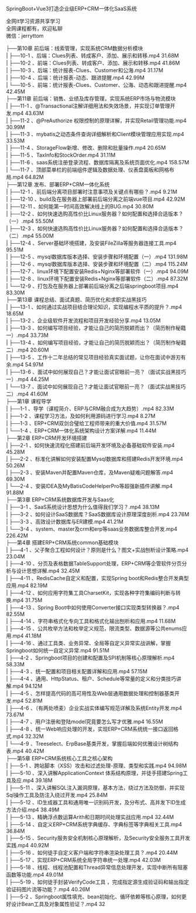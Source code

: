 SpringBoot+Vue3打造企业级ERP+CRM一体化SaaS系统

全网it学习资源共享学习<br>全网课程都有，欢迎私聊<br>微信：jerryttom<br>

├──第10章 前后端：线索管理，实现系统CRM数据分析模块<br> | ├──10-1 、后端：Clues列表、转成客户、添加、展示和转移.mp4 31.68M<br> | ├──10-2 、前端：Clues列表、转成客户、添加、展示和转移.mp4 41.86M<br> | ├──10-3 、后端：统计报表-Clues、Customer和公海.mp4 31.17M<br> | ├──10-4 、后端：统计报表-动态、跟进提醒.mp4 42.99M<br> | └──10-5 、前端：统计报表-Clues、Customer、公海、动态和跟进提醒.mp4 42.45M<br> ├──第11章 前后端：销售、业绩及库存管理，实现系统ERP市场与物流模块<br> | ├──11-1 、@Transactional注解详细用法和失效场景，并实现订单管理开发.mp4 43.63M<br> | ├──11-2 、@PreAuthorize 权限控制的原理详解，并实现Retail管理功能.mp4 30.99M<br> | ├──11-3 、mybatis之动态条件查询详细解析和Client模块管理应用实现.mp4 33.53M<br> | ├──11-4 、StorageFlow新增、修改、删除和批量操作.mp4 20.65M<br> | ├──11-5 、TaxInfo和StockOrder.mp4 31.11M<br> | ├──11-6 、saas系统注册登录流程、数据库隔离及系统页面优化.mp4 158.57M<br> | └──11-7 、顶部菜单栏的前端组件逻辑及数据处理、仪表盘面板和网格布局.mp4 64.82M<br> ├──第12章 发布、部署ERP+CRM一体化系统<br> | ├──12-1 、前后端分离项目部署时注意事项及关键点有哪些？.mp4 9.21M<br> | ├──12-10 、build及在服务器上部署前后端分离之前端vue项目.mp4 42.92M<br> | ├──12-11 、如何能第一时间高效解决线上的BUG.mp4 30.80M<br> | ├──12-2 、如何快速选购高性价比Linux服务器？如何配置和选择合适版本？（一）.mp4 55.50M<br> | ├──12-3 、如何快速选购高性价比Linux服务器？如何配置和选择合适版本？（二）.mp4 55.00M<br> | ├──12-4 、Server基础环境搭建，及安装FileZilla等服务器连接工具.mp4 95.51M<br> | ├──12-5 、mysql数据库版本选择、安装步骤和环境配置（一）.mp4 131.98M<br> | ├──12-6 、mysql数据库版本选择、安装步骤和环境配置（二）.mp4 115.24M<br> | ├──12-7 、linux环境下配置安装Redis+Nginx等部署软件（一）.mp4 94.09M<br> | ├──12-8 、linux环境下配置安装Redis+Nginx等部署软件（二）.mp4 87.32M<br> | └──12-9 、打包及在服务器上部署前后端分离之后端springboot项目.mp4 83.30M<br> ├──第13章 课程总结、面试真题、简历优化和求职实战黑技巧<br> | ├──13-1 、如何通过实战项目结合理论知识，实现编程水平质的提升？.mp4 18.65M<br> | ├──13-2 、企业级软件开发流程和项目开发经验分享.mp4 13.05M<br> | ├──13-3 、如何编写项目经验，才能让自己的简历脱颖而出？（简历制作秘籍一）.mp4 33.73M<br> | ├──13-4 、如何编写项目经验，才能让自己的简历脱颖而出？（简历制作秘籍二）.mp4 20.60M<br> | ├──13-5 、工作十二年总结的常见项目经验真实面试题，让你在面试中游刃有余.mp4 54.97M<br> | ├──13-6 、面试中如何展现自己？才能让面试官眼前一亮？（面试实战黑技巧一）.mp4 44.25M<br> | └──13-7 、面试中如何展现自己？才能让面试官眼前一亮？（面试实战黑技巧二）.mp4 41.60M<br> ├──第1章 课程导学<br> | ├──1-1 、导学（课程简介、ERP与CRM融合成为大趋势）.mp4 82.33M<br> | ├──1-2 、课程学习方法，及如何利用源码进行学习.mp4 8.27M<br> | ├──1-3 、ERP+CRM双剑合璧给工程师带来的重大价值.mp4 31.57M<br> | └──1-4 、ERP+CRM一体化系统架构设计方案详解.mp4 11.44M<br> ├──第2章 ERP+CRM开发环境搭建<br> | ├──2-1 、如何快速流程化搭建前后端开发环境及必备基础软件安装.mp4 45.28M<br> | ├──2-2 、标准化讲解如何安装配置Mysql数据库和搭建Redis开发环境.mp4 50.26M<br> | ├──2-3 、安装Maven并配置Maven仓库，及Maven疑难问题解答.mp4 69.30M<br> | └──2-4 、安装IDEA及MyBatisCodeHelperPro等超强新插件讲解.mp4 91.88M<br> ├──第3章 ERP+CRM系统数据库开发与Saas化<br> | ├──3-1 、SaaS系统设计思想为什么值得我们学习？.mp4 38.13M<br> | ├──3-2 、如何设计SaaS数据库？SaaS数据库设计原理深度剖析.mp4 23.76M<br> | ├──3-3 、高效设计数据库与ER建模.mp4 41.21M<br> | └──3-4 、system、master及crm和erp等saas业务数据库整合开发.mp4 226.42M<br> ├──第4章 搭建ERP+CRM系统common基础模块<br> | ├──4-1 、父子聚合工程如何设计？原则是什么？图文+实战刨析设计策略.mp4 23.04M<br> | ├──4-10 、分页及表格数据TableSupport处理，ERP+CRM等企管软件分页分析与设计思想详解.mp4 32.45M<br> | ├──4-11 、RedisCache自定义和配置，实现Spring boot和Redis整合开发典型应用.mp4 82.19M<br> | ├──4-12 、如何应用字符集工具CharsetKit，实现各种字符集编码判断与转换.mp4 31.75M<br> | ├──4-13 、Spring Boot中如何使用Converter接口实现类型转换器？.mp4 82.55M<br> | ├──4-14 、字符串格式化专向工具和格式化输出刨析和应用.mp4 11.68M<br> | ├──4-15 、公共枚举方法和枚举定义规范，限流类型、数据源等公共enums应用.mp4 41.18M<br> | ├──4-16 、通过工具类、业务异常、全局等自定义异常实战讲解，掌握Springboot如何统一自定义异常.mp4 91.51M<br> | ├──4-2 、Springboot项目的创建和配置及SPI机制等核心原理解析.mp4 58.33M<br> | ├──4-3 、统一配置和项目相关配置详解和应用.mp4 57.15M<br> | ├──4-4 、通用、HttpStatus、租户、Schedule等常量的定义和分类技巧讲解.mp4 94.12M<br> | ├──4-5 、怎样提高代码的高可用性及Web层通用数据处理和控制器基类开发.mp4 52.81M<br> | ├──4-6 、（有两处喷麦）企业实战实体编写规范详解及系统Entity开发.mp4 73.67M<br> | ├──4-7 、用户注册和登陆model究竟要怎么写才优雅.mp4 16.55M<br> | ├──4-8 、统一Web响应处理的开发，实现ERP+CRM系统统一接口返回格式.mp4 32.32M<br> | └──4-9 、Treeselect、ErpBase基类开发，掌握后端如何优雅设计树结构表.mp4 40.42M<br> ├──第5章 ERP+CRM系统核心工具之核心架构<br> | ├──5-1 、跨站脚本（XSS）攻击和过滤处理-原理、类型和实践.mp4 94.98M<br> | ├──5-10 、深入讲解ApplicationContext 体系结构原理，并徒手搭建Spring工具及应.mp4 39.18M<br> | ├──5-11 、深入讲解SQL注入漏洞原理，基本方法，绕过方法及防御，并实现Sql操作工具及防注入绕过开发.mp4 25.84M<br> | ├──5-12 、ID生成器工具和通用唯一识别码开发，及分布式、高并发下ID生成方法介绍.mp4 38.49M<br> | ├──5-13 、精确浮点数运算Arith和日期时间处理实战应用.mp4 32.44M<br> | ├──5-14 、自定义ERP+CRM系统字典缓存、字典标签等字典相关工具.mp4 36.84M<br> | ├──5-15 、Security服务安全机制核心原理解析，及Security安全服务工具开发实践.mp4 40.92M<br> | ├──5-16 、如何徒手自定义客户端和字符串渲染处理工具？.mp4 20.44M<br> | ├──5-17 、实现ERP+CRM系统全局字符串统一处理.mp4 42.03M<br> | ├──5-18 、线程、线程池配置和Thread异常信息处理开发，实现中断所有阻塞函数等功能.mp4 49.01M<br> | ├──5-19 、如何徒手封装VerifyCode工具 ，完成指定源生成验证码和输出指定验证码图片流等功能？.mp4 40.26M<br> | ├──5-2 、Springboot属性填充、bean初始化、循环依赖等核心原理，如何更好设计Bean工具及对象属性验证？.mp4 32